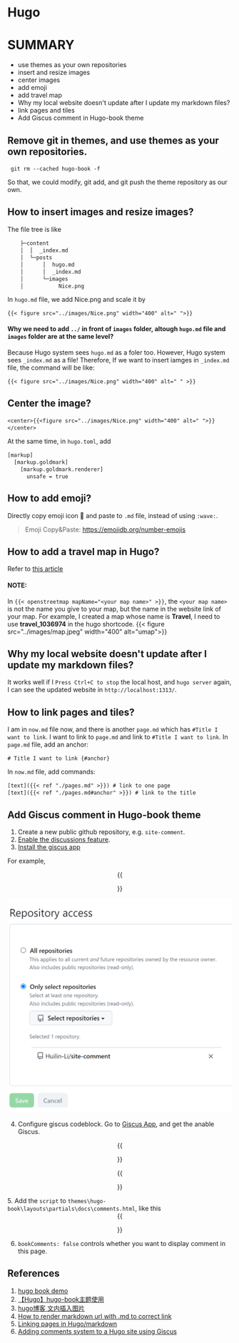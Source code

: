 # Hugo
# SUMMARY
- use themes as your own repositories
- insert and resize images
- center images
- add emoji
- add travel map
- Why my local website doesn't update after I update my markdown files?
- link pages and tiles
- Add Giscus comment in Hugo-book theme



## Remove git in themes, and use themes as your own repositories.
```t
 git rm --cached hugo-book -f
 ```
So that, we could modify, git add, and git push the theme repository as our own.


## How to insert images and resize images?

The file tree is like
```
    ├─content
    │  │  _index.md
    │  └─posts
    │      │  hugo.md
    │      │  _index.md
    │      └─images
    │           Nice.png
```

In `hugo.md` file, we add Nice.png and scale it by
```tpl
{{< figure src="../images/Nice.png" width="400" alt=" ">}}
```

#### Why we need to add `../` in front of `images` folder, altough `hugo.md` file and `images` folder are at the same level?

Because Hugo system sees `hugo.md` as a foler too. However, Hugo system sees `_index.md` as a file! Therefore, If we want to insert iamges in `_index.md` file, the command will be like:

```tpl
{{< figure src="../images/Nice.png" width="400" alt=" " >}}
```

## Center the image?
```tpl
<center>{{<figure src="../images/Nice.png" width="400" alt=" ">}}</center>
```
At the same time, in `hugo.toml`, add
```tpl
[markup]
  [markup.goldmark]
    [markup.goldmark.renderer]
      unsafe = true
```



## How to add emoji?
Directly copy emoji icon 👋 and paste to `.md` file, instead of using `:wave:`. 
> Emoji Copy&Paste: 
> https://emojidb.org/number-emojis

## How to add a travel map in Hugo?
Refer to [this article](https://www.thecoffeemachine.net/writing/adding-maps-to-hugo-blogs-with-osm/)

#### NOTE:  

In `{{< openstreetmap mapName="<your map name>" >}}`, the `<your map name>` is not the name you give to your map, but the name in the website link of your map. For example, I created a map whose name is **Travel**, I need to use **travel_1036974** in the hugo shortcode.
{{< figure src="../images/map.jpeg" width="400" alt="umap">}}



## Why my local website doesn't update after I update my markdown files?
It works well if I `Press Ctrl+C to stop` the local host, and `hugo server` again, I can see the updated website in `http://localhost:1313/`.


## How to link pages and tiles?
I am in `now.md` file now, and there is another `page.md` which has `#Title I want to link`. I want to link to `page.md` and link to `#Title I want to link`.
In `page.md` file, add an anchor:
```tp1
# Title I want to link {#anchor}
```
In `now.md` file, add commands:
```tpl
[text]({{< ref "./pages.md" >}}) # link to one page
[text]({{< ref "./pages.md#anchor" >}}) # link to the title
```

## Add Giscus comment in Hugo-book theme
1. Create a new public github repository, e.g. `site-comment`.
2. [Enable the discussions feature](https://docs.github.com/en/repositories/managing-your-repositorys-settings-and-features/enabling-features-for-your-repository/enabling-or-disabling-github-discussions-for-a-repository).
3. [Install the giscus app](https://github.com/apps/giscus)

For example,
<center>{{<figure src="../images/giscus1.PNG" width="400" alt=" ">}}</center>

<p><img src=".\img\giscus1.PNG" alt="The Rust Logo" /></p>



4. Configure giscus codeblock. Go to [Giscus App](https://giscus.app/), and get the anable Giscus.
<center>{{<figure src="../images/giscus2.png" width="500" alt=" ">}}</center>
<center>{{<figure src="../images/giscus3.png" width="600" alt=" ">}}</center>
5. Add the <code>script</code> to <code>themes\hugo-book\layouts\partials\docs\comments.html</code>, like this
<center>{{<figure src="../images/giscus4.png" width="600" alt=" ">}}</center>

6. `bookComments: false` controls whether you want to display comment in this page.











## References
1. [hugo book demo](https://hugo-book-demo.netlify.app/docs/shortcodes/hints/)
2. [【Hugo】hugo-book主题使用](https://hongmao.run/blog/post/010-hugo-book/)
3. [hugo博客 文内插入图片](https://lysandert.github.io/posts/blog/blog_insert_pic/) 
4. [How to render markdown url with .md to correct link](https://discourse.gohugo.io/t/how-to-render-markdown-url-with-md-to-correct-link/26372)
5. [Linking pages in Hugo/markdown](https://stackoverflow.com/questions/33225067/linking-pages-in-hugo-markdown)
6. [Adding comments system to a Hugo site using Giscus](https://www.justinjbird.me/blog/2023/adding-comments-to-a-hugo-site-using-giscus/)


